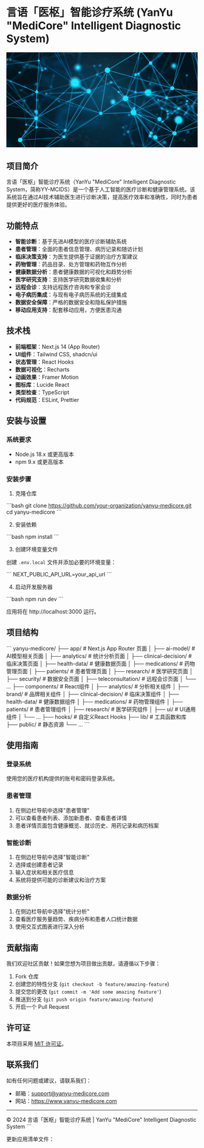 # 言语「医枢」智能诊疗系统 (YanYu "MediCore" Intelligent Diagnostic System)

![言语医枢](public/medical-data-blue-gradient.png)

## 项目简介

言语「医枢」智能诊疗系统（YanYu "MediCore" Intelligent Diagnostic System，简称YY-MCIDS）是一个基于人工智能的医疗诊断和健康管理系统。该系统旨在通过AI技术辅助医生进行诊断决策，提高医疗效率和准确性，同时为患者提供更好的医疗服务体验。

## 功能特点

- **智能诊断**：基于先进AI模型的医疗诊断辅助系统
- **患者管理**：全面的患者信息管理、病历记录和随访计划
- **临床决策支持**：为医生提供基于证据的治疗方案建议
- **药物管理**：药品目录、处方管理和药物互作分析
- **健康数据分析**：患者健康数据的可视化和趋势分析
- **医学研究支持**：支持医学研究数据收集和分析
- **远程会诊**：支持远程医疗咨询和专家会诊
- **电子病历集成**：与现有电子病历系统的无缝集成
- **数据安全保障**：严格的数据安全和隐私保护措施
- **移动应用支持**：配套移动应用，方便医患沟通

## 技术栈

- **前端框架**：Next.js 14 (App Router)
- **UI组件**：Tailwind CSS, shadcn/ui
- **状态管理**：React Hooks
- **数据可视化**：Recharts
- **动画效果**：Framer Motion
- **图标库**：Lucide React
- **类型检查**：TypeScript
- **代码规范**：ESLint, Prettier

## 安装与设置

### 系统要求

- Node.js 18.x 或更高版本
- npm 9.x 或更高版本

### 安装步骤

1. 克隆仓库

\`\`\`bash
git clone https://github.com/your-organization/yanyu-medicore.git
cd yanyu-medicore
\`\`\`

2. 安装依赖

\`\`\`bash
npm install
\`\`\`

3. 创建环境变量文件

创建 `.env.local` 文件并添加必要的环境变量：

\`\`\`
NEXT_PUBLIC_API_URL=your_api_url
\`\`\`

4. 启动开发服务器

\`\`\`bash
npm run dev
\`\`\`

应用将在 http://localhost:3000 运行。

## 项目结构

\`\`\`
yanyu-medicore/
├── app/                    # Next.js App Router 页面
│   ├── ai-model/           # AI模型相关页面
│   ├── analytics/          # 统计分析页面
│   ├── clinical-decision/  # 临床决策页面
│   ├── health-data/        # 健康数据页面
│   ├── medications/        # 药物管理页面
│   ├── patients/           # 患者管理页面
│   ├── research/           # 医学研究页面
│   ├── security/           # 数据安全页面
│   ├── teleconsultation/   # 远程会诊页面
│   └── ...
├── components/             # React组件
│   ├── analytics/          # 分析相关组件
│   ├── brand/              # 品牌相关组件
│   ├── clinical-decision/  # 临床决策组件
│   ├── health-data/        # 健康数据组件
│   ├── medications/        # 药物管理组件
│   ├── patients/           # 患者管理组件
│   ├── research/           # 医学研究组件
│   ├── ui/                 # UI通用组件
│   └── ...
├── hooks/                  # 自定义React Hooks
├── lib/                    # 工具函数和库
├── public/                 # 静态资源
└── ...
\`\`\`

## 使用指南

### 登录系统

使用您的医疗机构提供的账号和密码登录系统。

### 患者管理

1. 在侧边栏导航中选择"患者管理"
2. 可以查看患者列表、添加新患者、查看患者详情
3. 患者详情页面包含健康概览、就诊历史、用药记录和病历档案

### 智能诊断

1. 在侧边栏导航中选择"智能诊断"
2. 选择或创建患者记录
3. 输入症状和相关医疗信息
4. 系统将提供可能的诊断建议和治疗方案

### 数据分析

1. 在侧边栏导航中选择"统计分析"
2. 查看医疗服务量趋势、疾病分布和患者人口统计数据
3. 使用交互式图表进行深入分析

## 贡献指南

我们欢迎社区贡献！如果您想为项目做出贡献，请遵循以下步骤：

1. Fork 仓库
2. 创建您的特性分支 (`git checkout -b feature/amazing-feature`)
3. 提交您的更改 (`git commit -m 'Add some amazing feature'`)
4. 推送到分支 (`git push origin feature/amazing-feature`)
5. 开启一个 Pull Request

## 许可证

本项目采用 [MIT 许可证](LICENSE)。

## 联系我们

如有任何问题或建议，请联系我们：

- 邮箱：support@yanyu-medicore.com
- 网站：https://www.yanyu-medicore.com

---

© 2024 言语「医枢」智能诊疗系统 | YanYu "MediCore" Intelligent Diagnostic System
\`\`\`

更新应用清单文件：
